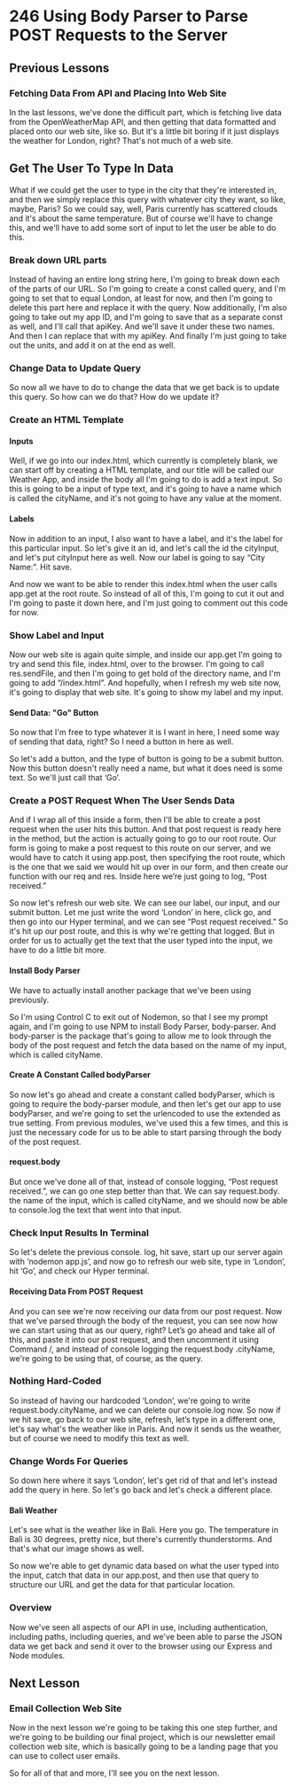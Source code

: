 # 246 Using Body Parser to Parse POST Requests to the Server

## Previous Lessons

### Fetching Data From API and Placing Into Web Site

In the last lessons, we've done the difficult part, which is fetching live data from the OpenWeatherMap API, and then getting that data formatted and placed onto our web site, like so. But it's a little bit boring if it just displays the weather for London, right?  That's not much of a web site.

## Get The User To Type In Data

What if we could get the user to type in the city that they're interested in, and then we simply replace this query with whatever city they want, so like, maybe, Paris? So we could say, well, Paris currently has scattered clouds and it's about the same temperature. But of course we'll have to change this, and we'll have to add some sort of input to let the user be able to do this.

### Break down URL parts

Instead of having an entire long string here, I'm going to break down each of the parts of our URL.  So I'm going to create a const called query, and I'm going to set that to equal London, at least for now, and then I'm going to delete this part here and replace it with the query. Now additionally, I'm also going to take out my app ID, and I'm going to save that as a separate const as well, and I'll call that apiKey. And we'll save it under these two names.  And then I can replace that with my apiKey.  And finally I'm just going to take out the units, and add it on at the end as well.

### Change Data to Update Query

So now all we have to do to change the data that we get back is to update this query.  So how can we do that?  How do we update it?

### Create an HTML Template

#### Inputs

Well, if we go into our index.html, which currently is completely blank, we can start off by creating a HTML template, and our title will be called our Weather App, and inside the body all I'm going to do is add a text input.  So this is going to be a input of type text, and it's going to have a name which is called the cityName, and it's not going to have any value at the moment.

#### Labels

Now in addition to an input, I also want to have a label, and it's the label for this particular input.  So let's give it an id, and let's call the id the cityInput, and let's put cityInput here as well.  Now our label is going to say “City Name:”. Hit save.

And now we want to be able to render this index.html when the user calls app.get at the root route.  So instead of all of this, I'm going to cut it out and I'm going to paste it down here, and I'm just going to comment out this code for now.

### Show Label and Input

Now our web site is again quite simple, and inside our app.get I'm going to try and send this file, index.html, over to the browser.  I'm going to call res.sendFile, and then I'm going to get hold of the directory name, and I'm going to add “/index.html”.  And hopefully, when I refresh my web site now, it's going to display that web site.  It's going to show my label and my input.

#### Send Data: "Go" Button

So now that I'm free to type whatever it is I want in here, I need some way of sending that data, right?  So I need a button in here as well.

So let's add a button, and the type of button is going to be a submit button.  Now this button doesn't really need a name, but what it does need is some text.  So we'll just call that ‘Go’.

### Create a POST Request When The User Sends Data

And if I wrap all of this inside a form, then I'll be able to create a post request when the user hits this button. And that post request is ready here in the method, but the action is actually going to go to our root route. Our form is going to make a post request to this route on our server, and we would have to catch it using app.post, then specifying the root route, which is the one that we said we would hit up over in our form, and then create our function with our req and res. Inside here we’re just going to log, “Post received.”

So now let's refresh our web site. We can see our label, our input, and our submit button.  Let me just write the word ‘London’ in here, click go, and then go into our Hyper terminal, and we can see “Post request received.” So it's hit up our post route, and this is why we're getting that logged.  But in order for us to actually get the text that the user typed into the input, we have to do a little bit more.

#### Install Body Parser

We have to actually install another package that we've been using previously. 

So I'm using Control C to exit out of Nodemon, so that I see my prompt again, and I'm going to use NPM to install Body Parser, body-parser. And body-parser is the package that's going to allow me to look through the body of the post request and fetch the data based on the name of my input, which is called cityName.

#### Create A Constant Called bodyParser

So now let's go ahead and create a constant called bodyParser, which is going to require the body-parser module, and then let's get our app to use bodyParser, and we're going to set the urlencoded to use the extended as true setting. From previous modules, we've used this a few times, and this is just the necessary code for us to be able to start parsing through the body of the post request.

#### request.body

But once we've done all of that, instead of console logging, “Post request received.”, we can go one step better than that. We can say request.body. the name of the input, which is called cityName, and we should now be able to console.log the text that went into that input.

### Check Input Results In Terminal

So let's delete the previous console.  log, hit save, start up our server again with ‘nodemon app.js’, and now go to refresh our web site, type in ‘London’, hit ‘Go’, and check our Hyper terminal.

#### Receiving Data From POST Request

And you can see we're now receiving our data from our post request. Now that we've parsed through the body of the request, you can see now how we can start using that as our query, right? Let’s go ahead and take all of this, and paste it into our post request, and then uncomment it using Command /, and instead of console logging the request.body .cityName, we're going to be using that, of course, as the query.

### Nothing Hard-Coded

So instead of having our hardcoded ‘London’, we're going to write request.body.cityName, and we can delete our console.log now.  So now if we hit save, go back to our web site, refresh, let’s type in a different one, let's say what's the weather like in Paris. And now it sends us the weather, but of course we need to modify this text as well.

### Change Words For Queries

So down here where it says ‘London’, let's get rid of that and let's instead add the query in here.  So let's go back and let's check a different place.

#### Bali Weather

Let's see what is the weather like in Bali.  Here you go.  The temperature in Bali is 30 degrees, pretty nice, but there's currently thunderstorms.  And that's what our image shows as well.

So now we're able to get dynamic data based on what the user typed into the input, catch that data in our app.post, and then use that query to structure our URL and get the data for that particular location.

### Overview

Now we've seen all aspects of our API in use, including authentication, including paths, including queries, and we've been able to parse the JSON data we get back and send it over to the browser using our Express and Node modules.

## Next Lesson

### Email Collection Web Site

Now in the next lesson we're going to be taking this one step further, and we're going to be building our final project, which is our newsletter email collection web site, which is basically going to be a landing page that you can use to collect user emails.

So for all of that and more, I'll see you on the next lesson.

